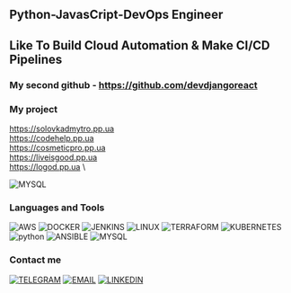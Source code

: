 ## Python-JavasCript-DevOps Engineer
## Like To Build Cloud Automation & Make CI/CD Pipelines

### My second github - https://github.com/devdjangoreact

### My project
https://solovkadmytro.pp.ua \
https://codehelp.pp.ua \
https://cosmeticpro.pp.ua \
https://liveisgood.pp.ua \
https://logod.pp.ua \



![MYSQL](https://img.shields.io/badge/-SQL-000000?style=plastic&logo=mysql&logoColor=eaed0b)

### Languages and Tools
![AWS](https://img.shields.io/badge/-AWS-000000?style=plastic&logo=amazon&logoColor=eaed0b)
![DOCKER](https://img.shields.io/badge/-DOCKER-000000?style=plastic&logo=docker&logoColor=eaed0b)
![JENKINS](https://img.shields.io/badge/-JENKINS-000000?style=plastic&logo=jenkins&logoColor=eaed0b)
![LINUX](https://img.shields.io/badge/-LINUX-000000?style=plastic&logo=linux&logoColor=eaed0b)
![TERRAFORM](https://img.shields.io/badge/-TERRAFORM-000000?style=plastic&logo=terraform&logoColor=eaed0b)
![KUBERNETES](https://img.shields.io/badge/-KUBERNETES-000000?style=plastic&logo=kubernetes&logoColor=eaed0b)
![python](https://img.shields.io/badge/-PYTHON-000000?style=plastic&logo=python&logoColor=eaed0b)
![ANSIBLE](https://img.shields.io/badge/-ANSIBLE-000000?style=plastic&logo=ansible&logoColor=eaed0b)
![MYSQL](https://img.shields.io/badge/-SQL-000000?style=plastic&logo=mysql&logoColor=eaed0b)

### Contact me
[![TELEGRAM](https://img.shields.io/badge/-TELEGRAM-000000?style=plastic&logo=telegram&logoColor=eaed0b)](https://web.telegram.org/k/#@dimaslvk)
[![EMAIL](https://img.shields.io/badge/-EMAIL-000000?style=plastic&logo=gmail&logoColor=eaed0b)](mailto:devdjangoreact@gmail.com)
[![LINKEDIN](https://img.shields.io/badge/-LINKEDIN-000000?style=plastic&logo=linkedin&logoColor=eaed0b)](https://www.linkedin.com/in/dmytro-solovka/)
 
